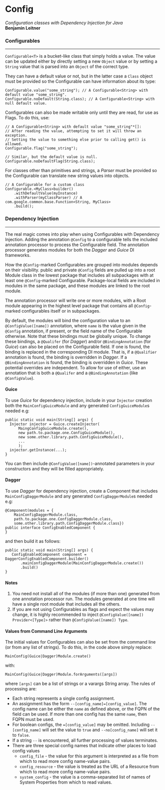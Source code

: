 # Config
*Configuration classes with Dependency Injection for Java* \
**Benjamin Leitner**

### Configurables
-----
`Configurable<T>` is a bucket-like class that simply holds a value.
The value can be updated either by directly setting a new `Object`
value or by setting a `String` value that is parsed into an `Object`
of the correct type.

They can have a default value or not, but in the latter case a `Class`
object must be provided so the Configurable can have information about
its type:

    Configurable.value("some_string"); // A Configurable<String> with default value "some_string". 
    Configurable.noDefault(String.class); // A Configurable<String> with null default value.

Configurables can also be made writable only until they are read, for
use as Flags.  To do this, use:

    // A Configurable<String> with default value "some_string"*[]: 
    // After reading the value, attempting to set it will throw an exception.
    // Setting the value to something else prior to calling get() is allowed.
    Configurable.flag("some_string");
    
    // Similar, but the default value is null.
    Configurable.noDefaultFlag(String.class);

For classes other than primitives and strings, a *Parser* must be
provided so the Configurable can translate new string values into objects.

    // A Configurable for a custom class
    Configurable.<MyClass>builder()
        .withDefaultValue(myInstance)
        .withParser(myClassParser) // A com.google.common.base.Function<String, MyClass>
        .build();

### Dependency Injection
-----
The real magic comes into play when using Configurables with Dependency Injection. Adding the
annotation `@Config` to a configurable tells the included annotation processor to process the
Configurable field. The annotation processor generates modules for both the *Dagger* and *Guice*
DI frameworks.

How the `@Config`-marked Configurables are grouped into modules depends on their visibility.
public and private `@Config` fields are pulled up into a root Module class in the lowest package
that includes all subpackages with at least one `@Config`-marked Configurable.  Package-local fields
are included in modules in the same package, and these modules are linked to the root module.

The annotation processor will write one or more modules, with a Root module appearing in the highest
level package that contains all `@Config`-marked configurables itself or in subpackages.

By default, the modules will bind the configuration value to an `@ConfigValue([name])` annotation,
where `name` is the value given in the `@Config` annotation, if present, or the field name of the
Configurable otherwise.  Note that these bindings must be globally unique.  To change these
bindings, a `@Qualifer` (for *Dagger*) and/or `@BindingAnnotation` (for *Guice*) can also be placed
on the Configurable field.  If one is found, the binding is replaced in the corresponding DI module.
That is, if a `@Qualifier` annotation is found, the binding is overridden in *Dagger*.  If a
`@BindingAnnotation` is found, the binding is overridden in *Guice*.  These potential overrides are
independent.  To allow for use of either, use an annotation that is both a `@Qualifer` and a
`@BindingAnnotation` (like `@ConfigValue`).

#### Guice
To use *Guice* for dependency injection, include in your `Injector` creation both the
`MainConfigGuiceModule` and any generated `ConfigGuiceModule`s needed e.g:

    public static void main(String[] args) {
      Injector injector = Guice.createInjector(
          MaingConfigGuiceModule.create(),
          new path.to.package.one.ConfigGuiceModule(),
          new some.other.library.path.ConfigGuiceModule(),
          ...
          );
      injector.getInstance(...);
    }


    
You can then include `@ConfigValue([name])`-annotated parameters in your constructors and they will
be filled appropriately.

#### Dagger
To use *Dagger* for dependency injection, create a Component that includes `MainConfigDaggerModule`
 and any generated `ConfigDaggerModule`s needed e.g:

    @Component(modules = {
        MainConfigDaggerModule.class,
        path.to.package.one.ConfigDaggerModule.class,
        some.other.library.path.ConfigDaggerModule.class})
    public interface ConfigEnabledComponent {
    }

and then build it as follows:

    public static void main(String[] args) {
       ConfigEnabledComponent component = DaggerConfigEnabledComponent.builder()
           .mainConfigDaggerModule(MainConfigDaggerModule.create())
           .build()
    }

#### Notes
1. You need not install all of the modules (if more than one) generated from one annotation
 processor run.  The modules generated at one time will have a single root module that includes
 all the others.
2. If you are not using Configurables as flags and expect the values may change, it is highly
  recommended to inject `@ConfigValue([name]) Provider<[Type]>` rather than
  `@ConfigValue([name]) Type`. 
   
#### Values from Command Line Arguments
The initial values for Configurables can also be set from the command line (or from any list of
strings).  To do this, in the code above simply replace:

    MainConfig(Guice|Dagger)Module.create()
    
with:

    MainConfig(Guice|Dagger)Module.forArguments([args])

where `[args]` can be a list of strings or a varargs String array.  The rules of processing are:

* Each string represents a single config assignment.
* An assignment has the form `--[config_name]=[config_value]`.  The config name can be either
the `name` as defined above, or the FQPN of the field can be used.  If more than one config has
the same `name`, then FQPN must be used.
* For boolean configs, the `=[config_value]` may be omitted.  Including `--[config_name]` will set
the value to `true` and `--no[config_name]` will set it to `false`.
* If a string `--` is encountered, all further processing of values terminates.
* There are three special config names that indicate other places to load config values
  * `config_file` - the value for this argument is interpreted as a file from which to read more
  config name-value pairs.
  * `config_resource` - the value is treated as the URL of a Resource from which to read more
  config name-value pairs.
  * `system_config` - the value is a comma-separated list of names of System Properties from which
  to read values.
 